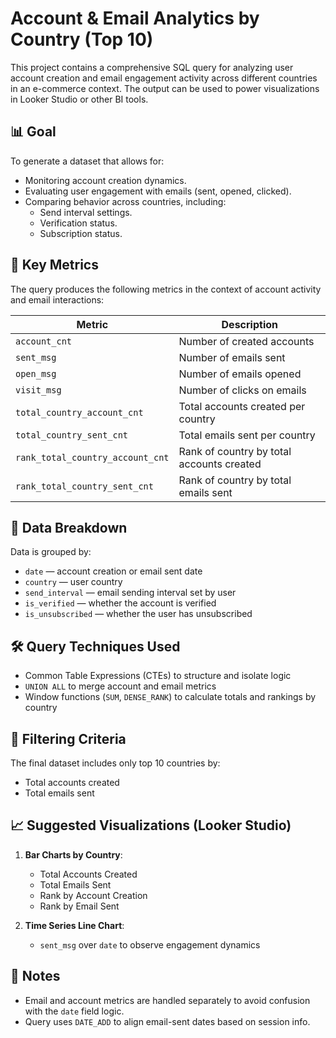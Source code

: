# Account & Email Analytics by Country (Top 10)

This project contains a comprehensive SQL query for analyzing user account creation and email engagement activity across different countries in an e-commerce context. The output can be used to power visualizations in Looker Studio or other BI tools.

## 📊 Goal

To generate a dataset that allows for:
- Monitoring account creation dynamics.
- Evaluating user engagement with emails (sent, opened, clicked).
- Comparing behavior across countries, including:
  - Send interval settings.
  - Verification status.
  - Subscription status.

## 📌 Key Metrics

The query produces the following metrics in the context of account activity and email interactions:

| Metric                        | Description                                         |
|------------------------------|-----------------------------------------------------|
| `account_cnt`                | Number of created accounts                          |
| `sent_msg`                   | Number of emails sent                               |
| `open_msg`                   | Number of emails opened                             |
| `visit_msg`                  | Number of clicks on emails                          |
| `total_country_account_cnt`  | Total accounts created per country                  |
| `total_country_sent_cnt`     | Total emails sent per country                       |
| `rank_total_country_account_cnt` | Rank of country by total accounts created      |
| `rank_total_country_sent_cnt`   | Rank of country by total emails sent           |

## 🧱 Data Breakdown

Data is grouped by:
- `date` — account creation or email sent date
- `country` — user country
- `send_interval` — email sending interval set by user
- `is_verified` — whether the account is verified
- `is_unsubscribed` — whether the user has unsubscribed

## 🛠️ Query Techniques Used

- Common Table Expressions (CTEs) to structure and isolate logic
- `UNION ALL` to merge account and email metrics
- Window functions (`SUM`, `DENSE_RANK`) to calculate totals and rankings by country

## 🎯 Filtering Criteria

The final dataset includes only top 10 countries by:
- Total accounts created
- Total emails sent

## 📈 Suggested Visualizations (Looker Studio)

1. **Bar Charts by Country**:
   - Total Accounts Created
   - Total Emails Sent
   - Rank by Account Creation
   - Rank by Email Sent

2. **Time Series Line Chart**:
   - `sent_msg` over `date` to observe engagement dynamics

## 📌 Notes

- Email and account metrics are handled separately to avoid confusion with the `date` field logic.
- Query uses `DATE_ADD` to align email-sent dates based on session info.
